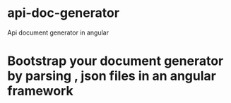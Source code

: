 api-doc-generator
=================

Api document generator in angular

# Bootstrap your document generator by parsing , json files in an angular framework
